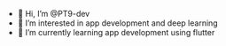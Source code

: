 - 👋 Hi, I’m @PT9-dev
- 👀 I’m interested in app development and deep learning 
- 🌱 I’m currently learning app development using flutter


<!---
PT9-dev/PT9-dev is a ✨ special ✨ repository because its `README.md` (this file) appears on your GitHub profile.
You can click the Preview link to take a look at your changes.
--->
